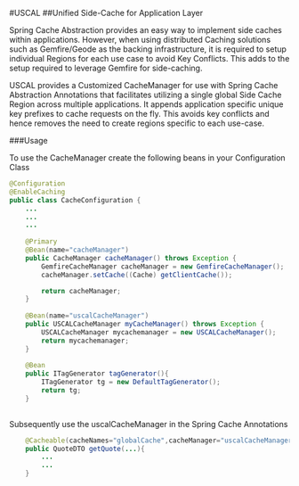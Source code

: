 #USCAL
##Unified Side-Cache for Application Layer

Spring Cache Abstraction provides an easy way to implement side caches within applications. However, when using distributed Caching solutions such as Gemfire/Geode as the backing infrastructure, it is required to setup individual Regions for each use case to avoid Key Conflicts. This adds to the setup required to leverage Gemfire for side-caching.	

USCAL provides a Customized CacheManager for use with Spring Cache Abstraction Annotations that facilitates utilizing a single global Side Cache Region across multiple applications. It appends application specific unique key prefixes to cache requests on the fly. This avoids key conflicts and hence removes the need to create regions specific to each use-case.


###Usage

To use the CacheManager create the following beans in your Configuration Class

```Java
@Configuration
@EnableCaching
public class CacheConfiguration {
	...
	...
	...
    
    @Primary
    @Bean(name="cacheManager")
    public CacheManager cacheManager() throws Exception {
    	GemfireCacheManager cacheManager = new GemfireCacheManager();
		cacheManager.setCache((Cache) getClientCache());

		return cacheManager;
    }    
	
    @Bean(name="uscalCacheManager")
    public USCALCacheManager myCacheManager() throws Exception {
		USCALCacheManager mycachemanager = new USCALCacheManager();
		return mycachemanager;
    }    
	  
    @Bean
    public ITagGenerator tagGenerator(){
		ITagGenerator tg = new DefaultTagGenerator();
		return tg;
    }
    
```

Subsequently use the uscalCacheManager in the Spring Cache Annotations


```java
	@Cacheable(cacheNames="globalCache",cacheManager="uscalCacheManager",....)
	public QuoteDTO getQuote(...){
		...
		...
	}
	
```



